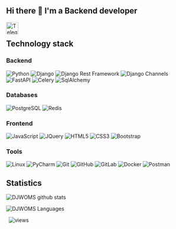 ## Hi there 👋 I'm a Backend developer
<a href="https://t.me/Akbar_Yusupov1">
  <img align="left" alt="Telegram" width="33px" src="https://user-images.githubusercontent.com/49933115/139837223-bf23d3a9-4638-4e17-994a-ac8678d5f517.png">
</a>
<br/>

## Technology stack

### Backend
![Python](https://img.shields.io/badge/python-%233776AB.svg?&style=for-the-badge&logo=python&logoColor=white)
![Django](https://img.shields.io/badge/django-%23092E20.svg?&style=for-the-badge&logo=django&logoColor=white)
![Django Rest Framework](https://img.shields.io/badge/DRF-%239B9B9B?style=for-the-badge&logo=django&logoColor=white)
![Django Channels](https://img.shields.io/badge/Django_Channels-46a2f1?style=for-the-badge&logo=django&logoColor=white)
![FastAPI](https://img.shields.io/badge/fastapi-%23009688.svg?&style=for-the-badge&logo=fastapi&logoColor=white)
![Celery](https://img.shields.io/badge/celery-%2337814A.svg?&style=for-the-badge&logo=celery&logoColor=white)
![SqlAlchemy](https://img.shields.io/badge/SqlAlchemy-%23EAB300?style=for-the-badge&logo=SqlAlchemy&logoColor=white)

### Databases
![PostgreSQL](https://img.shields.io/badge/postgresql-%23336791.svg?&style=for-the-badge&logo=postgresql&logoColor=white)
![Redis](https://img.shields.io/badge/redis-%23DC382D.svg?&style=for-the-badge&logo=redis&logoColor=white)

### Frontend
![JavaScript](https://img.shields.io/badge/javascript-%23F7DF1E.svg?&style=for-the-badge&logo=javascript&logoColor=white)
![JQuery](https://img.shields.io/badge/jquery-%230769AD.svg?&style=for-the-badge&logo=jquery&logoColor=white)
![HTML5](https://img.shields.io/badge/html5-%23E34F26.svg?&style=for-the-badge&logo=html5&logoColor=white)
![CSS3](https://img.shields.io/badge/css3-%231572B6.svg?&style=for-the-badge&logo=css3&logoColor=white)
![Bootstrap](https://img.shields.io/badge/bootstrap-%237952B3.svg?&style=for-the-badge&logo=bootstrap&logoColor=white)

### Tools
![Linux](https://img.shields.io/badge/linux-%23FCC624.svg?&style=for-the-badge&logo=linux&logoColor=black)
![PyCharm](https://img.shields.io/badge/pycharm-%23000000.svg?&style=for-the-badge&logo=pycharm&logoColor=white)
![Git](https://img.shields.io/badge/git-%23F05032.svg?&style=for-the-badge&logo=git&logoColor=white)
![GitHub](https://img.shields.io/badge/github-%23181717.svg?&style=for-the-badge&logo=github&logoColor=white)
![GitLab](https://img.shields.io/badge/gitlab-%23FCA121.svg?&style=for-the-badge&logo=gitlab&logoColor=black)
![Docker](https://img.shields.io/badge/docker-%232496ED.svg?&style=for-the-badge&logo=docker&logoColor=white)
![Postman](https://img.shields.io/badge/postman-%23FF6C37.svg?&style=for-the-badge&logo=postman&logoColor=white)

## Statistics

![DJWOMS github stats](https://github-readme-stats.vercel.app/api?username=akbar-yusupov&show_icons=true&theme=vue&include_all_commits=true&count_private=true)

![DJWOMS Languages](https://github-readme-stats.vercel.app/api/top-langs/?username=akbar-yusupov&layout=compact&count_private=true&theme=buefy)

&ensp;<img src="https://komarev.com/ghpvc/?username=akbar-yusupov&label=Profile%20views&color=0e75b6&style=for-the-badge&color=1d9bf0" alt="views" />

